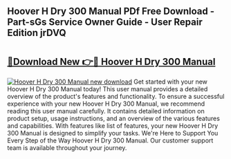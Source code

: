 ## Hoover H Dry 300 Manual PDf Free Download - Part-sGs Service Owner Guide - User Repair Edition jrDVQ

# <h2><a href="http://cf13959.oget.top/?id=Hoover+H+Dry+300+Manual">🔗Download New 👉🔴 Hoover H Dry 300 Manual</a></h2>

[![Hoover H Dry 300 Manual new download](https://i.imgur.com/5g1atiW.png)](http://cf13959.oget.top/?id=Hoover+H+Dry+300+Manual)
Get started with your new Hoover H Dry 300 Manual today! This user manual provides a detailed overview of the product's features and functionality. To ensure a successful experience with your new Hoover H Dry 300 Manual, we recommend reading this user manual carefully. It contains detailed information on product setup, usage instructions, and an overview of the various features and capabilities. With features like list of features, your new Hoover H Dry 300 Manual is designed to simplify your tasks. We're Here to Support You Every Step of the Way Hoover H Dry 300 Manual. Our customer support team is available throughout your journey.
